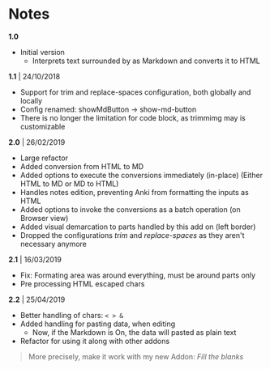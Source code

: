 # Notes

**1.0**

* Initial version
  * Interprets text surrounded by <amd> as Markdown and converts it to HTML

**1.1** | 24/10/2018

* Support for trim and replace-spaces configuration, both globally and locally
* Config renamed: showMdButton -> show-md-button  
* There is no longer the limitation for code block, as trimmimg may is customizable 

**2.0** | 26/02/2019

* Large refactor
* Added conversion from HTML to MD
* Added options to execute the conversions immediately (in-place) (Either HTML to MD or MD to HTML)
* Handles notes edition, preventing Anki from formatting the inputs as HTML
* Added options to invoke the conversions as a batch operation (on Browser view)
* Added visual demarcation to parts handled by this add on (left border)
* Dropped the configurations *trim* and *replace-spaces* as they aren't necessary anymore

**2.1** | 16/03/2019

* Fix: Formating area was around everything, must be around <amd> parts only
* Pre processing HTML escaped chars

**2.2** | 25/04/2019

* Better handling of chars: `< > &`
* Added handling for pasting data, when editing 
  * Now, if the Markdown is On, the data will pasted as plain text
* Refactor for using it along with other addons

> More precisely, make it work with my new Addon: *Fill the blanks*

